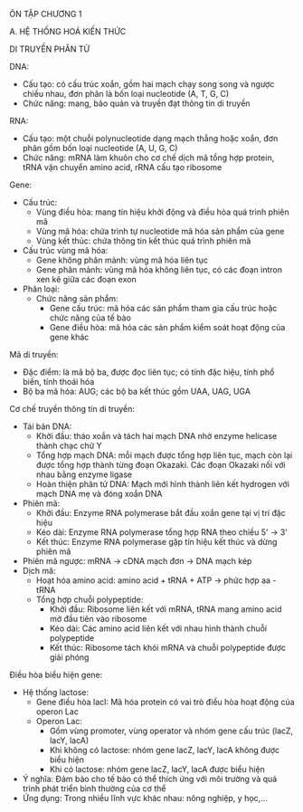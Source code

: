 ÔN TẬP CHƯƠNG 1

A. HỆ THỐNG HOÁ KIẾN THỨC

DI TRUYỀN PHÂN TỬ

DNA:
- Cấu tạo: có cấu trúc xoắn, gồm hai mạch chạy song song và ngược chiều nhau, đơn phân là bốn loại nucleotide (A, T, G, C)
- Chức năng: mang, bảo quản và truyền đạt thông tin di truyền

RNA:
- Cấu tạo: một chuỗi polynucleotide dạng mạch thẳng hoặc xoắn, đơn phân gồm bốn loại nucleotide (A, U, G, C)
- Chức năng: mRNA làm khuôn cho cơ chế dịch mã tổng hợp protein, tRNA vận chuyển amino acid, rRNA cấu tạo ribosome

Gene:
- Cấu trúc:
  + Vùng điều hòa: mang tín hiệu khởi động và điều hòa quá trình phiên mã
  + Vùng mã hóa: chứa trình tự nucleotide mã hóa sản phẩm của gene
  + Vùng kết thúc: chứa thông tin kết thúc quá trình phiên mã
- Cấu trúc vùng mã hóa:
  + Gene không phân mảnh: vùng mã hóa liên tục
  + Gene phân mảnh: vùng mã hóa không liên tục, có các đoạn intron xen kẽ giữa các đoạn exon
- Phân loại:
  + Chức năng sản phẩm:
    - Gene cấu trúc: mã hóa các sản phẩm tham gia cấu trúc hoặc chức năng của tế bào
    - Gene điều hòa: mã hóa các sản phẩm kiểm soát hoạt động của gene khác

Mã di truyền:
- Đặc điểm: là mã bộ ba, được đọc liên tục; có tính đặc hiệu, tính phổ biến, tính thoái hóa
- Bộ ba mã hóa: AUG; các bộ ba kết thúc gồm UAA, UAG, UGA

Cơ chế truyền thông tin di truyền:
- Tái bản DNA:
  + Khởi đầu: tháo xoắn và tách hai mạch DNA nhờ enzyme helicase thành chạc chữ Y
  + Tổng hợp mạch DNA: mỗi mạch được tổng hợp liên tục, mạch còn lại được tổng hợp thành từng đoạn Okazaki. Các đoạn Okazaki nối với nhau bằng enzyme ligase
  + Hoàn thiện phân tử DNA: Mạch mới hình thành liên kết hydrogen với mạch DNA mẹ và đóng xoắn DNA
- Phiên mã:
  + Khởi đầu: Enzyme RNA polymerase bắt đầu xoắn gene tại vị trí đặc hiệu
  + Kéo dài: Enzyme RNA polymerase tổng hợp RNA theo chiều 5' → 3'
  + Kết thúc: Enzyme RNA polymerase gặp tín hiệu kết thúc và dừng phiên mã
- Phiên mã ngược: mRNA → cDNA mạch đơn → DNA mạch kép
- Dịch mã:
  + Hoạt hóa amino acid: amino acid + tRNA + ATP → phức hợp aa - tRNA
  + Tổng hợp chuỗi polypeptide:
    - Khởi đầu: Ribosome liên kết với mRNA, tRNA mang amino acid mở đầu tiên vào ribosome
    - Kéo dài: Các amino acid liên kết với nhau hình thành chuỗi polypeptide
    - Kết thúc: Ribosome tách khỏi mRNA và chuỗi polypeptide được giải phóng

Điều hòa biểu hiện gene:
- Hệ thống lactose:
  + Gene điều hòa lacI: Mã hóa protein có vai trò điều hòa hoạt động của operon Lac
  + Operon Lac:
    - Gồm vùng promoter, vùng operator và nhóm gene cấu trúc (lacZ, lacY, lacA)
    - Khi không có lactose: nhóm gene lacZ, lacY, lacA không được biểu hiện
    - Khi có lactose: nhóm gene lacZ, lacY, lacA được biểu hiện
- Ý nghĩa: Đảm bảo cho tế bào có thể thích ứng với môi trường và quá trình phát triển bình thường của cơ thể
- Ứng dụng: Trong nhiều lĩnh vực khác nhau: nông nghiệp, y học,...